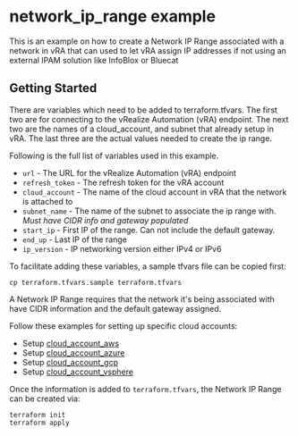 # network_ip_range example

This is an example on how to create a Network IP Range associated with a network in vRA that can used to let vRA assign IP addresses if not using an external IPAM solution like InfoBlox or Bluecat

## Getting Started

There are variables which need to be added to terraform.tfvars. The first two are for connecting to the vRealize Automation (vRA) endpoint. The next two are the names of a cloud_account, and subnet that already setup in vRA. The last three are the actual values needed to create the ip range. 

Following is the full list of variables used in this example.

* `url` - The URL for the vRealize Automation (vRA) endpoint
* `refresh_token` - The refresh token for the vRA account
* `cloud_account` - The name of the cloud account in vRA that the network is attached to
* `subnet_name` - The name of the subnet to associate the ip range with. *Must have CIDR info and gateway populated*
* `start_ip` - First IP of the range. Can not include the default gateway.
* `end_up` - Last IP of the range
* `ip_version` - IP networking version either IPv4 or IPv6

To facilitate adding these variables, a sample tfvars file can be copied first:
```shell
cp terraform.tfvars.sample terraform.tfvars
```

A Network IP Range requires that the network it's being associated with have CIDR information and the default gateway assigned. 

Follow these examples for setting up specific cloud accounts:

* Setup [cloud\_account\_aws](../../cloud_account_aws/README.md)
* Setup [cloud\_account\_azure](../../cloud_account_azure/README.md)
* Setup [cloud\_account\_gcp](../../cloud_account_gcp/README.md)
* Setup [cloud\_account\_vsphere](../../cloud_account_vsphere/README.md)

Once the information is added to `terraform.tfvars`, the Network IP Range can be created via:

```shell
terraform init
terraform apply
```
